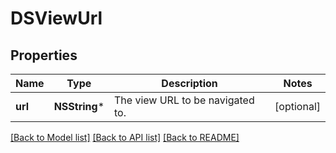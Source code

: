 # DSViewUrl

## Properties
Name | Type | Description | Notes
------------ | ------------- | ------------- | -------------
**url** | **NSString*** | The view URL to be navigated to. | [optional] 

[[Back to Model list]](../README.md#documentation-for-models) [[Back to API list]](../README.md#documentation-for-api-endpoints) [[Back to README]](../README.md)


